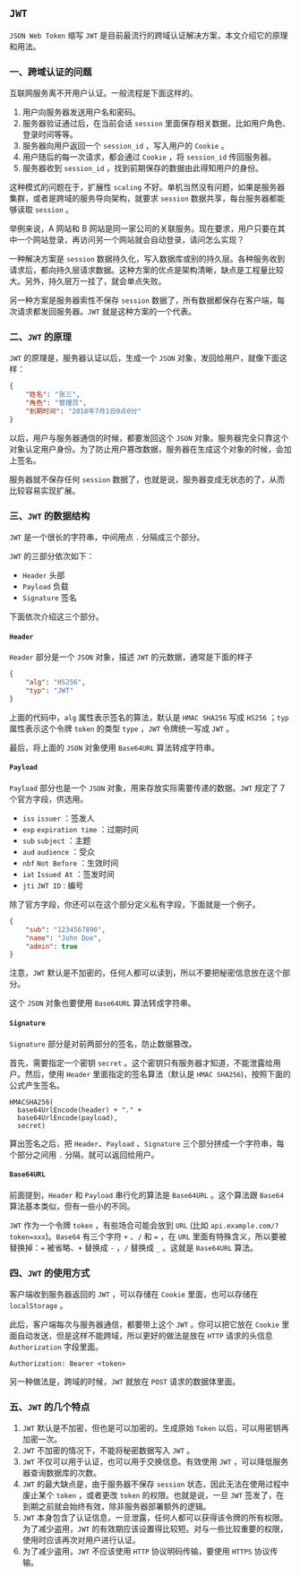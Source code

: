 ## `JWT`
`JSON Web Token` 缩写 `JWT` 是目前最流行的跨域认证解决方案，本文介绍它的原理和用法。

### 一、跨域认证的问题
互联网服务离不开用户认证。一般流程是下面这样的。

1. 用户向服务器发送用户名和密码。
2. 服务器验证通过后，在当前会话 `session` 里面保存相关数据，比如用户角色、登录时间等等。
3. 服务器向用户返回一个 `session_id` ，写入用户的 `Cookie` 。
4. 用户随后的每一次请求，都会通过 `Cookie` ，将 `session_id` 传回服务器。
5. 服务器收到 `session_id` ，找到前期保存的数据由此得知用户的身份。

这种模式的问题在于，扩展性 `scaling` 不好。单机当然没有问题，如果是服务器集群，或者是跨域的服务导向架构，就要求 `session` 数据共享，每台服务器都能够读取 `session` 。

举例来说，A 网站和 B 网站是同一家公司的关联服务。现在要求，用户只要在其中一个网站登录，再访问另一个网站就会自动登录，请问怎么实现？

一种解决方案是 `session` 数据持久化，写入数据库或别的持久层。各种服务收到请求后，都向持久层请求数据。这种方案的优点是架构清晰，缺点是工程量比较大。另外，持久层万一挂了，就会单点失败。

另一种方案是服务器索性不保存 `session` 数据了，所有数据都保存在客户端，每次请求都发回服务器。`JWT` 就是这种方案的一个代表。

### 二、`JWT` 的原理
`JWT` 的原理是，服务器认证以后，生成一个 `JSON` 对象，发回给用户，就像下面这样：
```json
{
    "姓名": "张三",
    "角色": "管理员",
    "到期时间": "2018年7月1日0点0分"
}
```
以后，用户与服务器通信的时候，都要发回这个 `JSON` 对象。服务器完全只靠这个对象认定用户身份。为了防止用户篡改数据，服务器在生成这个对象的时候，会加上签名。

服务器就不保存任何 `session` 数据了，也就是说，服务器变成无状态的了，从而比较容易实现扩展。
### 三、`JWT` 的数据结构
`JWT` 是一个很长的字符串，中间用点 `.` 分隔成三个部分。

`JWT` 的三部分依次如下：

- `Header` 头部
- `Payload` 负载
- `Signature` 签名

下面依次介绍这三个部分。

#### `Header`

`Header` 部分是一个 `JSON` 对象，描述 `JWT` 的元数据，通常是下面的样子

```json
{
    "alg": "HS256",
    "typ": "JWT"
}
```
上面的代码中，`alg` 属性表示签名的算法，默认是 `HMAC SHA256` 写成 `HS256` ；`typ` 属性表示这个令牌 `token` 的类型 `type` ，`JWT` 令牌统一写成 `JWT` 。

最后，将上面的 `JSON` 对象使用 `Base64URL` 算法转成字符串。

#### `Payload`

`Payload` 部分也是一个 `JSON` 对象，用来存放实际需要传递的数据。`JWT` 规定了 7 个官方字段，供选用。
- `iss` `issuer` ：签发人
- `exp` `expiration time` ：过期时间
- `sub` `subject` ：主题
- `aud` `audience` ：受众
- `nbf` `Not Before` ：生效时间
- `iat` `Issued At` ：签发时间
- `jti` `JWT ID` : 编号

除了官方字段，你还可以在这个部分定义私有字段，下面就是一个例子。

```json
{
    "sub": "1234567890",
    "name": "John Doe",
    "admin": true
}
```
注意，`JWT` 默认是不加密的，任何人都可以读到，所以不要把秘密信息放在这个部分。

这个 `JSON` 对象也要使用 `Base64URL` 算法转成字符串。
#### `Signature`

`Signature` 部分是对前两部分的签名，防止数据篡改。

首先，需要指定一个密钥 `secret` 。这个密钥只有服务器才知道，不能泄露给用户。然后，使用 `Header` 里面指定的签名算法（默认是 `HMAC SHA256`)，按照下面的公式产生签名。

```
HMACSHA256(
  base64UrlEncode(header) + "." +
  base64UrlEncode(payload),
  secret)
```

算出签名之后，把 `Header`、`Payload` 、`Signature` 三个部分拼成一个字符串，每个部分之间用 `.` 分隔，就可以返回给用户。

#### `Base64URL`

前面提到，`Header` 和 `Payload` 串行化的算法是 `Base64URL` 。这个算法跟 `Base64` 算法基本类似，但有一些小的不同。

`JWT` 作为一个令牌 `token` ，有些场合可能会放到 `URL` (比如 `api.example.com/?token=xxx`)。`Base64` 有三个字符 `+` 、`/` 和 `=` ，在 `URL` 里面有特殊含义，所以要被替换掉：`=` 被省略、`+` 替换成 `-` ，`/` 替换成 `_` 。这就是 `Base64URL` 算法。

### 四、`JWT` 的使用方式

客户端收到服务器返回的 `JWT` ，可以存储在 `Cookie` 里面，也可以存储在 `localStorage` 。

此后，客户端每次与服务器通信，都要带上这个 `JWT` 。你可以把它放在 `Cookie` 里面自动发送，但是这样不能跨域，所以更好的做法是放在 `HTTP` 请求的头信息 `Authorization` 字段里面。
```
Authorization: Bearer <token>
```

另一种做法是，跨域的时候，`JWT` 就放在 `POST` 请求的数据体里面。
### 五、`JWT` 的几个特点

1. `JWT` 默认是不加密，但也是可以加密的。生成原始 `Token` 以后，可以用密钥再加密一次。
2. `JWT` 不加密的情况下，不能将秘密数据写入 `JWT` 。
3. `JWT` 不仅可以用于认证，也可以用于交换信息。有效使用 `JWT` ，可以降低服务器查询数据库的次数。
4. `JWT` 的最大缺点是，由于服务器不保存 `session` 状态，因此无法在使用过程中废止某个 `token` ，或者更改 `token` 的权限。也就是说，一旦 `JWT` 签发了，在到期之前就会始终有效，除非服务器部署额外的逻辑。
5. `JWT` 本身包含了认证信息，一旦泄露，任何人都可以获得该令牌的所有权限。为了减少盗用，`JWT` 的有效期应该设置得比较短。对与一些比较重要的权限，使用时应该再次对用户进行认证。
6. 为了减少盗用，`JWT` 不应该使用 `HTTP` 协议明码传输，要使用 `HTTPS` 协议传输。